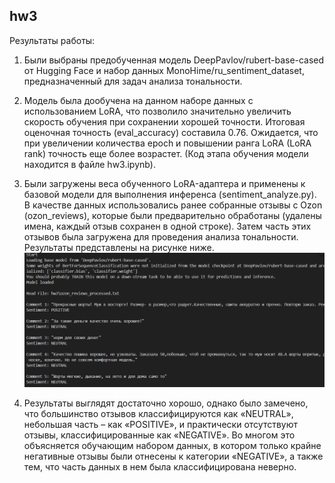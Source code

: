 ## hw3

Результаты работы: 

1. Были выбраны предобученная модель DeepPavlov/rubert-base-cased от Hugging Face и набор данных MonoHime/ru_sentiment_dataset, предназначенный для задач анализа тональности.
   
2. Модель была дообучена на данном наборе данных с использованием LoRA, что позволило значительно увеличить скорость обучения при сохранении хорошей точности. Итоговая оценочная точность (eval_accuracy) составила 0.76. Ожидается, что при увеличении количества epoch и повышении ранга LoRA (LoRA rank) точность еще более возрастет. (Код этапа обучения модели находится в файле hw3.ipynb).
   
3. Были загружены веса обученного LoRA-адаптера и применены к базовой модели для выполнения инференса (sentiment_analyze.py). В качестве данных использовались ранее собранные отзывы с Ozon (ozon_reviews), которые были предварительно обработаны (удалены имена, каждый отзыв сохранен в одной строке). Затем часть этих отзывов была загружена для проведения анализа тональности. Результаты представлены на рисунке ниже.
   ![pic1](results\pic.png)

4. Результаты выглядят достаточно хорошо, однако было замечено, что большинство отзывов классифицируются как «NEUTRAL», небольшая часть – как «POSITIVE», и практически отсутствуют отзывы, классифицированные как «NEGATIVE». Во многом это объясняется обучающим набором данных, в котором только крайне негативные отзывы были отнесены к категории «NEGATIVE», а также тем, что часть данных в нем была классифицирована неверно.